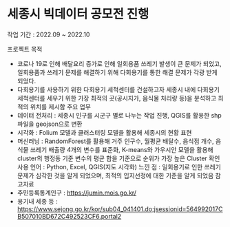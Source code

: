 # 세종시 빅데이터 공모전 진행
작업 기간 : 2022.09 ~ 2022.10

프로젝트 목적 
- 코로나 19로 인해 배달요리 증가로 인해 일회용품 쓰레기 발생이 큰 문제가 되었고, 일회용품과 쓰레기 문제를 해결하기 위해 다회용기를 통한 해결 문제가 각광 받게 되었다.
- 다회용기를 사용하기 위한 다회용기 세척센터를 건설하고자 세종시 내에 다회용기 세척센터를 세우기 위한 가장 최적의 곳(공시지가, 음식물 처리량 등)을 분석하고 최적의 위치를 제시함
주요 업무
- 데이터 전처리 : 세종시 인구를 시군구 별로 나누는 작업 진행,  QGIS를 활용한 shp파일을 geojson으로 변환
- 시각화 : Folium 모델과 클러스터링 모델을 활용해 세종시의 현황 표현
- 머신러닝 : RandomForest를 활용해 거주 인구수, 월평균 배달수, 음식점 개수, 음식물 쓰레기 배출량 4개의 변수를 표준화, K-means와 가우시안 모델을 활용해 cluster의 행정동 기준 변수의 평균 합을 기준으로 순위가 가장 높은 Cluster 확인
사용 언어 : Python, Excel, QGIS(지도 시각화)
느낀 점 : 일회용기로 인한 쓰레기 문제가 심각한 것을 알게 되었으며, 최적의 입지선정에 대한 기준을 알게 되었음
참고자료 
- 주민등록통계인구 : https://jumin.mois.go.kr/
- 용기내 세종 등 : https://www.sejong.go.kr/kor/sub04_041401.do;jsessionid=564992017CB507010BD672C492523CF6.portal2
